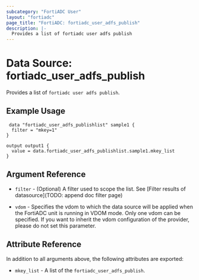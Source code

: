 ```yaml
---
subcategory: "FortiADC User"
layout: "fortiadc"
page_title: "FortiADC: fortiadc_user_adfs_publish"
description: |-
  Provides a list of fortiadc user adfs publish
---
```


# Data Source: fortiadc_user_adfs_publish
Provides a list of `fortiadc user adfs publish`.

## Example Usage

```hcl
 data "fortiadc_user_adfs_publishlist" sample1 {
  filter = "mkey=1"
}

output output1 {
  value = data.fortiadc_user_adfs_publishlist.sample1.mkey_list
}
```

## Argument Reference

* `filter` - (Optional) A filter used to scope the list. See [Filter results of datasource](TODO: append doc filter page)

* `vdom` - Specifies the vdom to which the data source will be applied when the FortiADC unit is running in VDOM mode. Only one vdom can be specified. If you want to inherit the vdom configuration of the provider, please do not set this parameter.

## Attribute Reference

In addition to all arguments above, the following attributes are exported:

* `mkey_list` -  A list of the `fortiadc_user_adfs_publish`.

